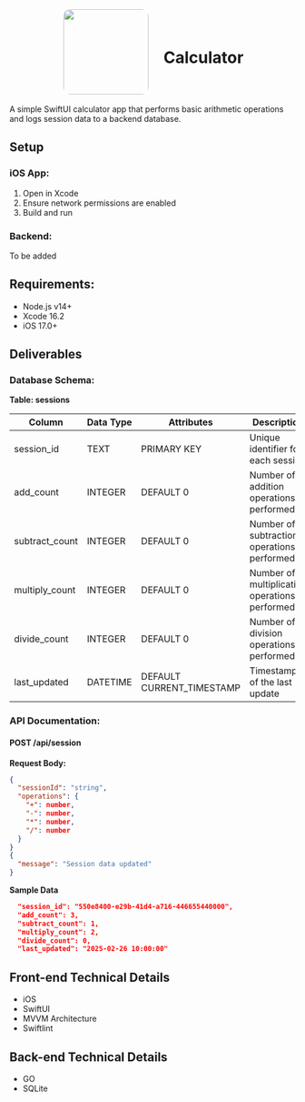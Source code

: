 <div align="center">
  <img src="https://raw.githubusercontent.com/Pearljam66/Calculator/31bc2d31db020d9ab031a3e43799d7beb084db0c/Calculator/Calculator/Assets.xcassets/AppIcon.appiconset/calculator_any.png" width="150" style="border: 3px solid white; border-radius: 15px; vertical-align: middle; margin-right: 20px;">
  <h1 style="display: inline-block; vertical-align: middle;">Calculator</h1>
</div>

A simple SwiftUI calculator app that performs basic arithmetic operations and logs session data to a backend database.

## Setup

### iOS App:
1. Open in Xcode
2. Ensure network permissions are enabled
3. Build and run

### Backend:
To be added

## Requirements:
- Node.js v14+
- Xcode 16.2
- iOS 17.0+

## Deliverables

### Database Schema:

**Table:  sessions**

| Column          | Data Type | Attributes                | Description                                |
|-----------------|-----------|---------------------------|--------------------------------------------|
| session_id      | TEXT      | PRIMARY KEY               | Unique identifier for each session         |
| add_count       | INTEGER   | DEFAULT 0                 | Number of addition operations performed    |
| subtract_count  | INTEGER   | DEFAULT 0                 | Number of subtraction operations performed |
| multiply_count  | INTEGER   | DEFAULT 0                 | Number of multiplication operations performed |
| divide_count    | INTEGER   | DEFAULT 0                 | Number of division operations performed    |
| last_updated    | DATETIME  | DEFAULT CURRENT_TIMESTAMP | Timestamp of the last update               |

### API Documentation:

#### POST /api/session

**Request Body:**

```json
{
  "sessionId": "string",
  "operations": {
    "+": number,
    "-": number,
    "*": number,
    "/": number
  }
}
{
  "message": "Session data updated"
}
```

**Sample Data**

``` json
  "session_id": "550e8400-e29b-41d4-a716-446655440000",
  "add_count": 3,
  "subtract_count": 1,
  "multiply_count": 2,
  "divide_count": 0,
  "last_updated": "2025-02-26 10:00:00"
```

## Front-end Technical Details
- iOS
- SwiftUI
- MVVM Architecture
- Swiftlint

## Back-end Technical Details
- GO
- SQLite




